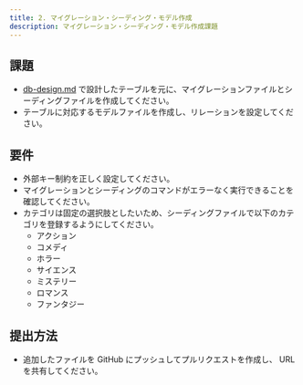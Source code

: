 ```yaml
---
title: 2. マイグレーション・シーディング・モデル作成
description: マイグレーション・シーディング・モデル作成課題
---
```


## 課題

- [db-design.md](./db-design.md) で設計したテーブルを元に、マイグレーションファイルとシーディングファイルを作成してください。
- テーブルに対応するモデルファイルを作成し、リレーションを設定してください。

## 要件

- 外部キー制約を正しく設定してください。
- マイグレーションとシーディングのコマンドがエラーなく実行できることを確認してください。
- カテゴリは固定の選択肢としたいため、シーディングファイルで以下のカテゴリを登録するようにしてください。
  - アクション
  - コメディ
  - ホラー
  - サイエンス
  - ミステリー
  - ロマンス
  - ファンタジー

## 提出方法

- 追加したファイルを GitHub にプッシュしてプルリクエストを作成し、 URL を共有してください。
